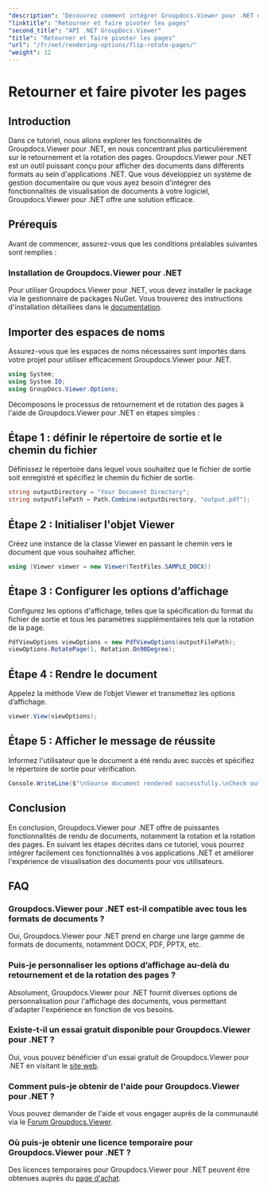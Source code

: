 ```yaml
---
"description": "Découvrez comment intégrer Groupdocs.Viewer pour .NET dans vos applications pour un rendu, un retournement et une rotation de documents transparents."
"linktitle": "Retourner et faire pivoter les pages"
"second_title": "API .NET GroupDocs.Viewer"
"title": "Retourner et faire pivoter les pages"
"url": "/fr/net/rendering-options/flip-rotate-pages/"
"weight": 12
---
```


# Retourner et faire pivoter les pages

## Introduction
Dans ce tutoriel, nous allons explorer les fonctionnalités de Groupdocs.Viewer pour .NET, en nous concentrant plus particulièrement sur le retournement et la rotation des pages. Groupdocs.Viewer pour .NET est un outil puissant conçu pour afficher des documents dans différents formats au sein d'applications .NET. Que vous développiez un système de gestion documentaire ou que vous ayez besoin d'intégrer des fonctionnalités de visualisation de documents à votre logiciel, Groupdocs.Viewer pour .NET offre une solution efficace.
## Prérequis
Avant de commencer, assurez-vous que les conditions préalables suivantes sont remplies :
### Installation de Groupdocs.Viewer pour .NET
Pour utiliser Groupdocs.Viewer pour .NET, vous devez installer le package via le gestionnaire de packages NuGet. Vous trouverez des instructions d'installation détaillées dans le [documentation](https://tutorials.groupdocs.com/viewer/net/).

## Importer des espaces de noms
Assurez-vous que les espaces de noms nécessaires sont importés dans votre projet pour utiliser efficacement Groupdocs.Viewer pour .NET.
```csharp
using System;
using System.IO;
using GroupDocs.Viewer.Options;
```

Décomposons le processus de retournement et de rotation des pages à l'aide de Groupdocs.Viewer pour .NET en étapes simples :
## Étape 1 : définir le répertoire de sortie et le chemin du fichier
Définissez le répertoire dans lequel vous souhaitez que le fichier de sortie soit enregistré et spécifiez le chemin du fichier de sortie.
```csharp
string outputDirectory = "Your Document Directory";
string outputFilePath = Path.Combine(outputDirectory, "output.pdf");
```
## Étape 2 : Initialiser l'objet Viewer
Créez une instance de la classe Viewer en passant le chemin vers le document que vous souhaitez afficher.
```csharp
using (Viewer viewer = new Viewer(TestFiles.SAMPLE_DOCX))
```
## Étape 3 : Configurer les options d’affichage
Configurez les options d'affichage, telles que la spécification du format du fichier de sortie et tous les paramètres supplémentaires tels que la rotation de la page.
```csharp
PdfViewOptions viewOptions = new PdfViewOptions(outputFilePath);
viewOptions.RotatePage(1, Rotation.On90Degree);
```
## Étape 4 : Rendre le document
Appelez la méthode View de l’objet Viewer et transmettez les options d’affichage.
```csharp
viewer.View(viewOptions);
```
## Étape 5 : Afficher le message de réussite
Informez l'utilisateur que le document a été rendu avec succès et spécifiez le répertoire de sortie pour vérification.
```csharp
Console.WriteLine($"\nSource document rendered successfully.\nCheck output in {outputDirectory}.");
```

## Conclusion
En conclusion, Groupdocs.Viewer pour .NET offre de puissantes fonctionnalités de rendu de documents, notamment la rotation et la rotation des pages. En suivant les étapes décrites dans ce tutoriel, vous pourrez intégrer facilement ces fonctionnalités à vos applications .NET et améliorer l'expérience de visualisation des documents pour vos utilisateurs.
## FAQ
### Groupdocs.Viewer pour .NET est-il compatible avec tous les formats de documents ?
Oui, Groupdocs.Viewer pour .NET prend en charge une large gamme de formats de documents, notamment DOCX, PDF, PPTX, etc.
### Puis-je personnaliser les options d’affichage au-delà du retournement et de la rotation des pages ?
Absolument, Groupdocs.Viewer pour .NET fournit diverses options de personnalisation pour l'affichage des documents, vous permettant d'adapter l'expérience en fonction de vos besoins.
### Existe-t-il un essai gratuit disponible pour Groupdocs.Viewer pour .NET ?
Oui, vous pouvez bénéficier d'un essai gratuit de Groupdocs.Viewer pour .NET en visitant le [site web](https://releases.groupdocs.com/).
### Comment puis-je obtenir de l'aide pour Groupdocs.Viewer pour .NET ?
Vous pouvez demander de l'aide et vous engager auprès de la communauté via le [Forum Groupdocs.Viewer](https://forum.groupdocs.com/c/viewer/9).
### Où puis-je obtenir une licence temporaire pour Groupdocs.Viewer pour .NET ?
Des licences temporaires pour Groupdocs.Viewer pour .NET peuvent être obtenues auprès du [page d'achat](https://purchase.groupdocs.com/temporary-license/).